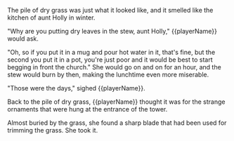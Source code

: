The pile of dry grass was just what it looked like, and it smelled like the kitchen of aunt Holly in winter.

"Why are you putting dry leaves in the stew, aunt Holly," {{playerName}} would ask.

"Oh, so if you put it in a mug and pour hot water in it, that's fine, but the second you put it in a pot, you're just poor and it would be best to start begging in front the church." She would go on and on for an hour, and the stew would burn by then, making the lunchtime even more miserable.

"Those were the days," sighed {{playerName}}.

Back to the pile of dry grass, {{playerName}} thought it was for the strange ornaments that were hung at the entrance of the tower.

Almost buried by the grass, she found a sharp blade that had been used for trimming the grass. She took it.
